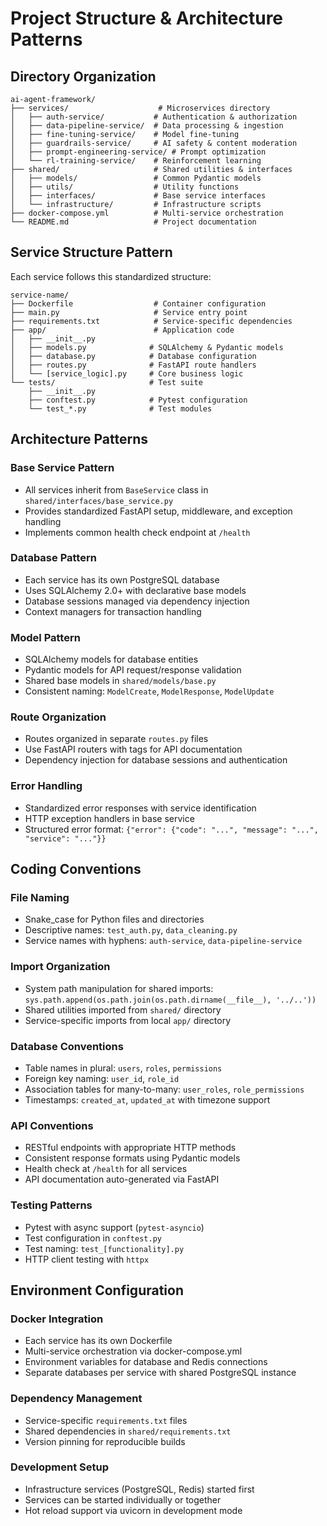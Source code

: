 # Project Structure & Architecture Patterns

## Directory Organization

```
ai-agent-framework/
├── services/                    # Microservices directory
│   ├── auth-service/           # Authentication & authorization
│   ├── data-pipeline-service/  # Data processing & ingestion
│   ├── fine-tuning-service/    # Model fine-tuning
│   ├── guardrails-service/     # AI safety & content moderation
│   ├── prompt-engineering-service/ # Prompt optimization
│   └── rl-training-service/    # Reinforcement learning
├── shared/                     # Shared utilities & interfaces
│   ├── models/                 # Common Pydantic models
│   ├── utils/                  # Utility functions
│   ├── interfaces/             # Base service interfaces
│   └── infrastructure/         # Infrastructure scripts
├── docker-compose.yml          # Multi-service orchestration
└── README.md                   # Project documentation
```

## Service Structure Pattern

Each service follows this standardized structure:

```
service-name/
├── Dockerfile                  # Container configuration
├── main.py                     # Service entry point
├── requirements.txt            # Service-specific dependencies
├── app/                        # Application code
│   ├── __init__.py
│   ├── models.py              # SQLAlchemy & Pydantic models
│   ├── database.py            # Database configuration
│   ├── routes.py              # FastAPI route handlers
│   └── [service_logic].py     # Core business logic
└── tests/                     # Test suite
    ├── __init__.py
    ├── conftest.py            # Pytest configuration
    └── test_*.py              # Test modules
```

## Architecture Patterns

### Base Service Pattern
- All services inherit from `BaseService` class in `shared/interfaces/base_service.py`
- Provides standardized FastAPI setup, middleware, and exception handling
- Implements common health check endpoint at `/health`

### Database Pattern
- Each service has its own PostgreSQL database
- Uses SQLAlchemy 2.0+ with declarative base models
- Database sessions managed via dependency injection
- Context managers for transaction handling

### Model Pattern
- SQLAlchemy models for database entities
- Pydantic models for API request/response validation
- Shared base models in `shared/models/base.py`
- Consistent naming: `ModelCreate`, `ModelResponse`, `ModelUpdate`

### Route Organization
- Routes organized in separate `routes.py` files
- Use FastAPI routers with tags for API documentation
- Dependency injection for database sessions and authentication

### Error Handling
- Standardized error responses with service identification
- HTTP exception handlers in base service
- Structured error format: `{"error": {"code": "...", "message": "...", "service": "..."}}`

## Coding Conventions

### File Naming
- Snake_case for Python files and directories
- Descriptive names: `test_auth.py`, `data_cleaning.py`
- Service names with hyphens: `auth-service`, `data-pipeline-service`

### Import Organization
- System path manipulation for shared imports: `sys.path.append(os.path.join(os.path.dirname(__file__), '../..'))`
- Shared utilities imported from `shared/` directory
- Service-specific imports from local `app/` directory

### Database Conventions
- Table names in plural: `users`, `roles`, `permissions`
- Foreign key naming: `user_id`, `role_id`
- Association tables for many-to-many: `user_roles`, `role_permissions`
- Timestamps: `created_at`, `updated_at` with timezone support

### API Conventions
- RESTful endpoints with appropriate HTTP methods
- Consistent response formats using Pydantic models
- Health check at `/health` for all services
- API documentation auto-generated via FastAPI

### Testing Patterns
- Pytest with async support (`pytest-asyncio`)
- Test configuration in `conftest.py`
- Test naming: `test_[functionality].py`
- HTTP client testing with `httpx`

## Environment Configuration

### Docker Integration
- Each service has its own Dockerfile
- Multi-service orchestration via docker-compose.yml
- Environment variables for database and Redis connections
- Separate databases per service with shared PostgreSQL instance

### Dependency Management
- Service-specific `requirements.txt` files
- Shared dependencies in `shared/requirements.txt`
- Version pinning for reproducible builds

### Development Setup
- Infrastructure services (PostgreSQL, Redis) started first
- Services can be started individually or together
- Hot reload support via uvicorn in development mode